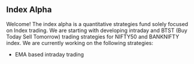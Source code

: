 ## Index Alpha

Welcome! The index alpha is a quantitative strategies fund solely focused on Index trading. We are starting with developing intraday and BTST (Buy Today Sell Tomorrow) trading strategies for NIFTY50 and BANKNIFTY index. We are currently working on the following strategies:

* EMA based intraday trading
